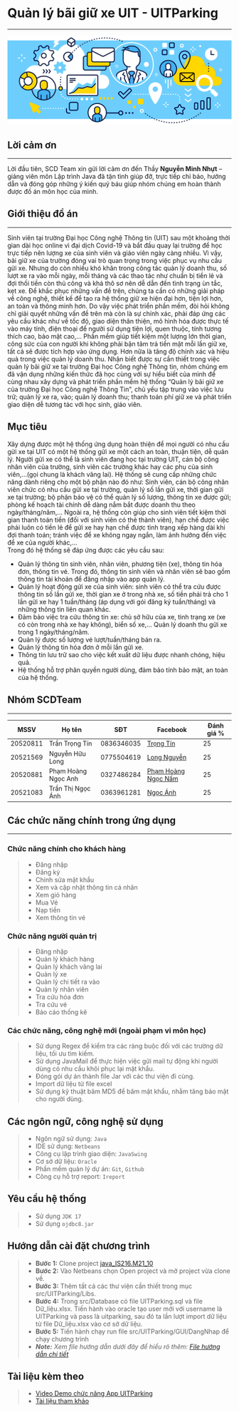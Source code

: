 # Quản lý bãi giữ xe UIT - UITParking
------------
![Image1 of UITParking](./src/icon/backgroundForReadme2.webp "Back ground for Readme")
## Lời cảm ơn
------------
Lời đầu tiên, SCD Team xin gửi lời cảm ơn đến Thầy **Nguyễn Minh Nhựt** – giảng viên môn Lập trình Java đã tận tình giúp đỡ, trực tiếp chỉ bảo, hướng dẫn và đóng góp những ý kiến quý báu giúp nhóm chúng em hoàn thành được đồ án môn học của mình.

## Giới thiệu đồ án
------------
Sinh viên tại trường Đại học Công nghệ Thông tin (UIT) sau một khoảng thời gian dài học online vì đại dịch Covid-19 và bắt đầu quay lại trường để học trực tiếp nên lượng xe của sinh viên và giáo viên ngày càng nhiều. Vì vậy, bãi giữ xe của trường đóng vai trò quan trọng trong việc phục vụ nhu cầu gửi xe. Nhưng do còn nhiều khó khăn trong công tác quản lý doanh thu, số lượt xe ra vào mỗi ngày, mỗi tháng và các thao tác như chuẩn bị tiền lẻ và đợi thối tiền còn thủ công và khá thô sơ nên dễ dẫn đến tình trạng ùn tắc, kẹt xe. Để khắc phục những vấn đề trên, chúng ta cần có những giải pháp về công nghệ, thiết kế để tạo ra hệ thống giữ xe hiện đại hơn, tiện lợi hơn, an toàn và thông minh hơn.
Do vậy việc phát triển phần mềm, đòi hỏi không chỉ giải quyết những vấn đề trên mà còn là sự chính xác, phải đáp ứng các yêu cầu khác như về tốc độ, giao diện thân thiện, mô hình hóa được thực tế vào máy tính, điện thoại để người sử dụng tiện lợi, quen thuộc, tính tương thích cao, bảo mật cao,… Phần mềm giúp tiết kiệm một lượng lớn thời gian, công sức của con người khi không phải bận tâm trả tiền mặt mỗi lần giữ xe, tất cả sẽ được tích hợp vào ứng dụng. Hơn nữa là tăng độ chính xác và hiệu quả trong việc quản lý doanh thu.
Nhận biết được sự cần thiết trong việc quản lý bãi giữ xe tại trường Đại học Công nghệ Thông tin, nhóm chúng em đã vận dụng những kiến thức đã học cùng với sự hiểu biết của mình để cùng nhau xây dựng và phát triển phần mềm hệ thống “Quản lý bãi giữ xe của trường Đại học Công nghệ Thông Tin”, chủ yếu tập trung vào việc lưu trữ; quản lý xe ra, vào; quản lý doanh thu; thanh toán phí giữ xe và phát triển giao diện dễ tương tác với học sinh, giáo viên.

## Mục tiêu
Xây dựng được một hệ thống ứng dụng hoàn thiện để mọi người có nhu cầu gửi xe tại UIT có một hệ thống gửi xe một cách an toàn, thuận tiện, dễ quản lý. Người gửi xe có thể là sinh viên đang học tại trường UIT, cán bộ công nhân viên của trường, sinh viên các trường khác hay các phụ của sinh viên,...(gọi chung là khách vãng lai). Hệ thống sẽ cung cấp những chức năng dành riêng cho một bộ phận nào đó như: Sinh viên, cán bộ công nhân viên chức có nhu cầu gửi xe tại trường, quản lý số lần gửi xe, thời gian gửi xe tại trường; bộ phận bảo vệ có thể quản lý số lượng, thông tin xe được gửi; phòng kế hoạch tài chính dễ dàng nắm bắt được doanh thu theo ngày/tháng/năm,… Ngoài ra, hệ thống còn giúp cho sinh viên tiết kiệm thời gian thanh toán tiền (đối với sinh viên có thẻ thành viên), hạn chế được việc phải luôn có tiền lẻ để gửi xe hay hạn chế được tình trạng xếp hàng dài khi đợi thanh toán; tránh việc để xe không ngay ngắn, làm ảnh hưởng đến việc để xe của người khác,…  
Trong đó hệ thống sẽ đáp ứng được các yêu cầu sau: 
* Quản lý thông tin sinh viên, nhân viên, phương tiện (xe), thông tin hóa đơn, thông tin vé. Trong đó, thông tin sinh viên và nhân viên sẽ bao gồm thông tin tài khoản để đăng nhập vào app quản lý.
* Quản lý hoạt động gửi xe của sinh viên: sinh viên có thể tra cứu được thông tin số lần gửi xe, thời gian xe ở trong nhà xe, số tiền phải trả cho 1 lần gửi xe hay 1 tuần/tháng (áp dụng với gói đăng ký tuần/tháng) và những thông tin liên quan khác.
* Đảm bảo việc tra cứu thông tin xe: chủ sở hữu của xe, tình trạng xe (xe có còn trong nhà xe hay không), biển số xe,…
Quản lý doanh thu gửi xe trong 1 ngày/tháng/năm.  
* Quản lý được số lượng vé lượt/tuần/tháng bán ra.
* Quản lý thông tin hóa đơn ở mỗi lần gửi xe.
* Thông tin lưu trữ sao cho việc kết xuất dữ liệu được nhanh chóng, hiệu quả. 
* Hệ thống hỗ trợ phân quyền người dùng, đảm bảo tính bảo mật, an toàn của hệ thống.
## Nhóm SCDTeam
------------
| MSSV | Họ tên | SĐT | Facebook| Đánh giá %|
|--------------|-------|------|-------|------|
| 20520811 | Trần Trọng Tín | 0836346035 | [Trọng Tín](https://www.facebook.com/trongtin112)  | 25 |
| 20521569 | Nguyễn Hữu Long | 0775504619 | [Long Nguyễn](https://www.facebook.com/nui.gaxuong)  | 25 |
| 20520881 | Phạm Hoàng Ngọc Anh | 0327486284 | [Phạm Hoàng Ngọc Nấm](https://www.facebook.com/phamhoangngocanh0406) | 25 |
| 20521083 | Trần Thị Ngọc Ánh | 0363961281 | [Ngọc Ánh](https://www.facebook.com/Yinggg.TTNA) | 25 |

## Các chức năng chính trong ứng dụng
----------------
### Chức năng chính cho khách hàng
> * Đăng nhập
> * Đăng ký
> * Chỉnh sửa mật khẩu
> * Xem và cập nhật thông tin cá nhân
> * Xem giỏ hàng
> * Mua Vé
> * Nạp tiền
> * Xem thông tin vé
### Chức năng người quản trị
> * Đăng nhập
> * Quản lý khách hàng
> * Quản lý khách vãng lai
> * Quản lý xe
> * Quản lý chi tiết ra vào
> * Quản lý nhân viên
> * Tra cứu hóa đơn
> * Tra cứu vé
> * Báo cáo thống kê

### Các chức năng, công nghệ mới (ngoài phạm vi môn học)
> * Sử dụng Regex để kiểm tra các ràng buộc đối với các trường dữ liệu, tối ưu tìm kiếm.
> * Sử dụng JavaMail để thực hiện việc gửi mail tự động khi người dùng có nhu cầu khôi phục lại mật khẩu.
> * Đóng gói dự án thành file Jar với các thư viện đi cùng.
> * Import dữ liệu từ file excel
> * Sử dụng kỹ thuật băm MD5 để băm mật khẩu, nhằm tăng bảo mật cho người dùng.
## Các ngôn ngữ, công nghệ sử dụng
> * Ngôn ngữ sử dụng: `Java`
> * IDE sử dụng: `Netbeans`
> * Công cụ lập trình giao diện: `JavaSwing`
> * Cơ sở dữ liệu: `Oracle`
> * Phần mềm quản lý dự án: `Git`, `Github`
> * Công cụ hỗ trợ report: `Ireport`
## Yêu cầu hệ thống
> * Sử dụng `JDK 17`
> * Sử dụng `ojdbc8.jar`
## Hướng dẫn cài đặt chương trình
> * **Bước 1:** Clone project [java_IS216.M21_10](https://github.com/nhlong1512/java_IS216.M21_10.git)
> * **Bước 2:** Vào Netbeans chọn Open project và mở project vừa clone về.
> * **Bước 3:** Thêm tất cả các thư viện cần thiết trong mục src/UITParking/Libs.
> * **Bước 4:** Trong src/Database có file UITParking.sql và file Dữ_liệu.xlsx. Tiến hành vào oracle tạo user mới với username là UITParking và pass là uitparking, sau đó ta lần lượt import dữ liệu từ file Dữ_liệu.xlsx vào cơ sở dữ liệu.
> * **Bước 5:** Tiến hành chạy run file src/UITParking/GUI/DangNhap để chạy chương trình
>* ***Note:** Xem file hướng dẫn dưới đây để hiểu rõ thêm: [File hướng dẫn chi tiết](https://docs.google.com/document/d/12nlbwelXyroU7zfoc4HSwkQ9vcOK0F14/edit?usp=sharing&ouid=110784418486414862850&rtpof=true&sd=true)*

## Tài liệu kèm theo 
> * [Video Demo chức năng App UITParking](https://drive.google.com/drive/folders/1gOLhQ7nVdZ1-XEp0wkNsNTYG2l7ihB46?usp=sharing)
> * [Tài liệu tham khảo]()

